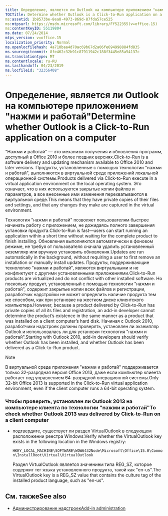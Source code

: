 ```yaml
---
title: Определение, является ли Outlook на компьютере приложением "нажми и работай"
TOCTitle: Determine whether Outlook is a Click-to-Run application on a computer
ms:assetid: 1b8573be-8ea8-4973-869d-87fda57ce525
ms:mtpsurl: https://msdn.microsoft.com/library/Ff522355(v=office.15)
ms:contentKeyID: 55119804
ms.date: 07/24/2014
mtps_version: v=office.15
localization_priority: Normal
ms.openlocfilehash: 4a710baa4d70ac69b67d2a06fe694998884fd835
ms.sourcegitcommit: 8fe462c32b91c87911942c188f3445e85a54137c
ms.translationtype: MT
ms.contentlocale: ru-RU
ms.lasthandoff: 04/23/2019
ms.locfileid: "32356408"
---
```

# <a name="determine-whether-outlook-is-a-click-to-run-application-on-a-computer"></a><span data-ttu-id="18452-102">Определение, является ли Outlook на компьютере приложением "нажми и работай"</span><span class="sxs-lookup"><span data-stu-id="18452-102">Determine whether Outlook is a Click-to-Run application on a computer</span></span>

<span data-ttu-id="18452-103">"Нажми и работай" — это механизм получения и обновления программ, доступный в Office 2010 и более поздних версиях.</span><span class="sxs-lookup"><span data-stu-id="18452-103">Click-to-Run is a software delivery and updating mechanism available to Office 2010 and later versions.</span></span> <span data-ttu-id="18452-104">Продукты, установленные с помощью технологии "нажми и работай", выполняются в виртуальной среде приложений локальной операционной системы.</span><span class="sxs-lookup"><span data-stu-id="18452-104">Products delivered via Click-to-Run execute in a virtual application environment on the local operating system.</span></span> <span data-ttu-id="18452-105">Это означает, что в них используются закрытые копии файлов и параметров, а все внесенные ими изменения перехватываются в виртуальной среде.</span><span class="sxs-lookup"><span data-stu-id="18452-105">This means that they have private copies of their files and settings, and that any changes they make are captured in the virtual environment.</span></span>

<span data-ttu-id="18452-106">Технология "нажми и работай" позволяет пользователям быстрее начинать работу с приложением, не дожидаясь полного завершения установки продукта.</span><span class="sxs-lookup"><span data-stu-id="18452-106">Click-to-Run is fast—users can start running an application within a short time without waiting for the complete product to finish installing.</span></span> <span data-ttu-id="18452-107">Обновления выполняются автоматически в фоновом режиме, не требуя от пользователя сначала удалить установленный экземпляр или вручную установить обновления.</span><span class="sxs-lookup"><span data-stu-id="18452-107">Updates are run automatically in the background, without requiring a user to first remove an installation or manually install updates.</span></span> <span data-ttu-id="18452-108">Продукты, поддерживающие технологию "нажми и работай", являются виртуальными и не конфликтуют с другими установленными приложениями.</span><span class="sxs-lookup"><span data-stu-id="18452-108">Click-to-Run products are virtualized and do not conflict with other installed software.</span></span> <span data-ttu-id="18452-109">Но поскольку продукт, установленный с помощью технологии "нажми и работай", содержит закрытые копии всех файлов и регистрации, разработчик надстройки не может определить наличие продукта тем же способом, как при установке на жестком диске клиентского компьютера.</span><span class="sxs-lookup"><span data-stu-id="18452-109">However, because a product delivered by Click-to-Run has private copies of all its files and registration, an add-in developer cannot determine the product’s existence in the same manner as a product that was installed on a client computer’s hard disk.</span></span> <span data-ttu-id="18452-110">Начиная с Outlook 2010, разработчики надстроек должны проверять, установлен ли экземпляр Outlook и использовалась ли для установки технология "нажми и работай".</span><span class="sxs-lookup"><span data-stu-id="18452-110">Starting with Outlook 2010, add-in developers should verify whether Outlook has been installed, and whether Outlook has been delivered as a Click-to-Run product.</span></span>


> [!NOTE]
> <span data-ttu-id="18452-111">В виртуальной среде приложения "нажми и работай" поддерживается только 32-разрядная версия Office 2013, даже если компьютер клиента работает под управлением 64-разрядной операционной системы.</span><span class="sxs-lookup"><span data-stu-id="18452-111">Only 32-bit Office 2013 is supported in the Click-to-Run virtual application environment, even if the client computer runs a 64-bit operating system.</span></span>



### <a name="to-check-whether-outlook-2013-was-delivered-by-click-to-run-on-a-client-computer"></a><span data-ttu-id="18452-112">Чтобы проверить, установлен ли Outlook 2013 на компьютере клиента по технологии "нажми и работай"</span><span class="sxs-lookup"><span data-stu-id="18452-112">To check whether Outlook 2013 was delivered by Click-to-Run on a client computer</span></span>

- <span data-ttu-id="18452-113">подтвердите, существует ли раздел VirtualOutlook в следующем расположении реестра Windows:</span><span class="sxs-lookup"><span data-stu-id="18452-113">Verify whether the VirtualOutlook key exists in the following location in the Windows registry:</span></span>
    
  `HKEY_LOCAL_MACHINE\SOFTWARE\WOW6432Node\Microsoft\Office\15.0\Common\InstallRoot\Virtual\VirtualOutlook`
    
  <span data-ttu-id="18452-114">Раздел VirtualOutlook является значением типа REG\_SZ, которое содержит тег языка установленного продукта, такой как "en-us".</span><span class="sxs-lookup"><span data-stu-id="18452-114">The VirtualOutlook key is a REG\_SZ value that contains the culture tag of the installed product language, such as "en-us".</span></span>

## <a name="see-also"></a><span data-ttu-id="18452-115">См. также</span><span class="sxs-lookup"><span data-stu-id="18452-115">See also</span></span>

- [<span data-ttu-id="18452-116">Администрирование надстроек</span><span class="sxs-lookup"><span data-stu-id="18452-116">Add-in administration</span></span>](add-in-administration.md)

